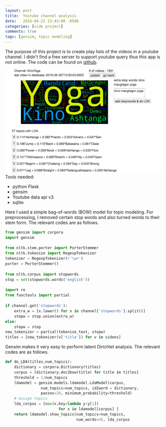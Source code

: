 ```yaml
---
layout: post
title:  Youtube channel analysis
date:   2016-04-21 23:43:08 -0500
categories: [side project]
comments: true
tags: [gensim, topic modeling]
---
```


The purpose of this project is to create play lists of the videos in a youtube channel. 
I didn't find a free server to support youtube query thus this app is not online. 
The code can be found  on [github][git].
  <div class="wrapper">
    <div class="footer-col-wrapper">
      <div class="footer-col footer-col-1">
        <img src='/assets/youtube.png'>
      </div>
      <div class="footer-col footer-col-1">
      Tools needed:
      <ul>
      <li> python Flask </li>
      <li>gensim</li>
      <li>Youtube data api v3</li>
      <li>sqlite</li>
      </ul>
      </div>
    </div>
  </div>

Here I used a simple bag-of-words (BOW) model for topic modeling.
For preprocessing, I removed certain stop words and also turned
words to their stem form. The relevant codes are as follows.

``` python
from gensim import corpora
import gensim

from nltk.stem.porter import PorterStemmer 
from nltk.tokenize import RegexpTokenizer
tokenizer = RegexpTokenizer(r'\w+')
porter = PorterStemmer()

from nltk.corpus import stopwords
stop = set(stopwords.words('english'))

import re
from functools import partial

if channel.get('stopwords'):
    extra_w = [x.lower() for x in channel['stopwords'].split()]
    stopw = stop.union(extra_w)
else:
    stopw = stop
new_tokenizer = partial(tokenize_text, stopw)
titles = [new_tokenizer(v['title']) for v in videos]
```

Gensim makes it very easy to perform latent Dirichlet analysis.
The relevant codes are as follows.

``` python
def do_LDA(titles,num_topics):    
    dictionary = corpora.Dictionary(titles)
    corpus = [dictionary.doc2bow(title) for title in titles]
    threshold = 1/num_topics
    ldamodel = gensim.models.ldamodel.LdaModel(corpus, 
                num_topics=num_topics, id2word = dictionary, 
                passes=20, minimum_probability=threshold)
    # assign topics
    lda_corpus = [max(x,key=lambda y:y[1]) 
                        for x in ldamodel[corpus] ]
    return ldamodel.show_topics(num_topics=num_topics,
                                num_words=4), lda_corpus
```


[git]: https://github.com/nosarthur/youtube-break-down

